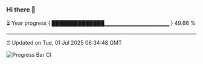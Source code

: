 ### Hi there 👋

⏳ Year progress { ██████████████▁▁▁▁▁▁▁▁▁▁▁▁▁▁▁▁ } 49.66 %

---

⏰ Updated on Tue, 01 Jul 2025 06:34:48 GMT

![Progress Bar CI](https://github.com/liununu/liununu/workflows/Progress%20Bar%20CI/badge.svg)
